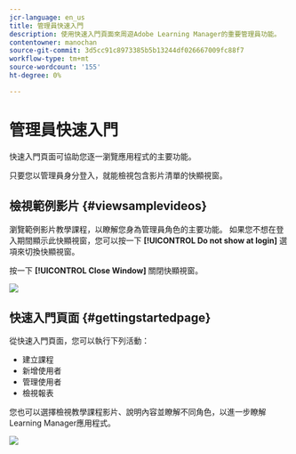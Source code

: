 ```yaml
---
jcr-language: en_us
title: 管理員快速入門
description: 使用快速入門頁面來周遊Adobe Learning Manager的重要管理員功能。
contentowner: manochan
source-git-commit: 3d5cc91c8973385b5b13244df026667009fc88f7
workflow-type: tm+mt
source-wordcount: '155'
ht-degree: 0%

---
```




# 管理員快速入門

快速入門頁面可協助您逐一瀏覽應用程式的主要功能。

只要您以管理員身分登入，就能檢視包含影片清單的快顯視窗。

## 檢視範例影片 {#viewsamplevideos}

瀏覽範例影片教學課程，以瞭解您身為管理員角色的主要功能。 如果您不想在登入期間顯示此快顯視窗，您可以按一下 **[!UICONTROL Do not show at login]** 選項來切換快顯視窗。

按一下 **[!UICONTROL Close Window]** 關閉快顯視窗。

![](assets/welcome-videos-e1439961904106.png)

## 快速入門頁面 {#gettingstartedpage}

從快速入門頁面，您可以執行下列活動：

* 建立課程
* 新增使用者
* 管理使用者
* 檢視報表

您也可以選擇檢視教學課程影片、說明內容並瞭解不同角色，以進一步瞭解Learning Manager應用程式。

![](assets/admin-landing-page-300x204.png)

